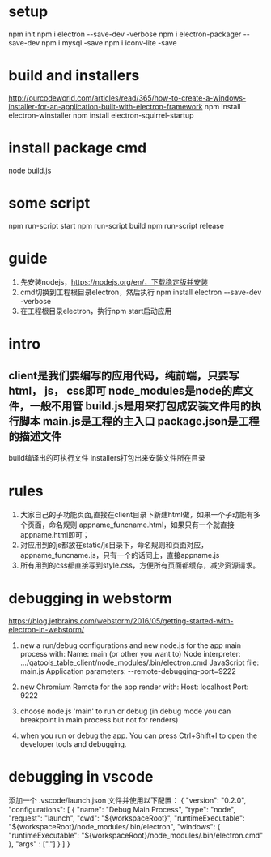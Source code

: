 # setup
npm init
npm i electron --save-dev -verbose
npm i electron-packager --save-dev
npm i mysql -save
npm i iconv-lite -save

# build and installers
http://ourcodeworld.com/articles/read/365/how-to-create-a-windows-installer-for-an-application-built-with-electron-framework
npm install electron-winstaller
npm install electron-squirrel-startup
# install package cmd
node build.js


# some script
npm run-script start
npm run-script build
npm run-script release



# guide
1. 先安装nodejs，https://nodejs.org/en/，下载稳定版并安装
2. cmd切换到工程根目录electron，然后执行 npm install electron --save-dev -verbose
3. 在工程根目录electron，执行npm start启动应用


# intro
client是我们要编写的应用代码，纯前端，只要写html， js， css即可
node_modules是node的库文件，一般不用管
build.js是用来打包成安装文件用的执行脚本
main.js是工程的主入口
package.json是工程的描述文件
-----
build编译出的可执行文件
installers打包出来安装文件所在目录




# rules
1. 大家自己的子功能页面,直接在client目录下新建html做，如果一个子动能有多个页面，命名规则 appname_funcname.html，如果只有一个就直接appname.html即可；
2. 对应用到的js都放在static/js目录下，命名规则和页面对应，appname_funcname.js，只有一个的话同上，直接appname.js
3. 所有用到的css都直接写到style.css，方便所有页面都缓存，减少资源请求。



# debugging in webstorm
https://blog.jetbrains.com/webstorm/2016/05/getting-started-with-electron-in-webstorm/
1. new a run/debug configurations and new node.js for the app main process with:
    Name: main (or other you want to)
    Node interpreter: .../qatools_table_client/node_modules/.bin/electron.cmd
    JavaScript file: main.js
    Application parameters: --remote-debugging-port=9222
2. new Chromium Remote for the app render with:
    Host: localhost
    Port: 9222
3. choose node.js 'main' to run or debug
(in debug mode you can breakpoint in main process but not for renders)

4. when you run or debug the app. You can press Ctrl+Shift+I to open the developer tools and debugging.


# debugging in vscode
添加一个 .vscode/launch.json 文件并使用以下配置：
{
    "version": "0.2.0",
    "configurations": [
      {
        "name": "Debug Main Process",
        "type": "node",
        "request": "launch",
        "cwd": "${workspaceRoot}",
        "runtimeExecutable": "${workspaceRoot}/node_modules/.bin/electron",
        "windows": {
          "runtimeExecutable": "${workspaceRoot}/node_modules/.bin/electron.cmd"
        },
        "args" : ["."]
      }
    ]
  }